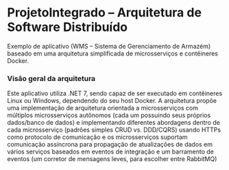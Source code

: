 # ProjetoIntegrado – Arquitetura de Software Distribuído

Exemplo de aplicativo (WMS – Sistema de Gerenciamento de Armazém) baseado em uma arquitetura simplificada de microsserviços e contêineres Docker.

### Visão geral da arquitetura

Este aplicativo utiliza .NET 7, sendo capaz de ser executado em contêineres Linux ou Windows, dependendo do seu host Docker. A arquitetura propõe uma implementação de arquitetura orientada a microsserviços com múltiplos microsserviços autônomos (cada um possuindo seus próprios dados/banco de dados) e implementando diferentes abordagens dentro de cada microsserviço (padrões simples CRUD vs. DDD/CQRS) usando HTTPs como protocolo de comunicação e os microsserviços suportam comunicação assíncrona para propagação de atualizações de dados em vários serviços baseados em eventos de integração e um barramento de eventos (um corretor de mensagens leves, para escolher entre RabbitMQ) 
